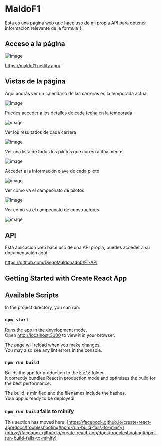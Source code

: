 # MaldoF1

Esta es una página web que hace uso de mi propia API para obtener información relevante de la formula 1

## Acceso a la página

![image](https://github.com/user-attachments/assets/66e8388d-5d59-4e15-941b-82df4f7d96a2)

https://maldof1.netlify.app/

## Vistas de la página

Aquí podrás ver un calendario de las carreras en la temporada actual

![image](https://github.com/user-attachments/assets/2c140c5d-0ae4-46d9-80ad-7b2c5c67dd9a)

Puedes acceder a los detalles de cada fecha en la temporada

![image](https://github.com/user-attachments/assets/806cf465-408e-4dd1-aed3-053d9d5ee641)

Ver los resultados de cada carrera

![image](https://github.com/user-attachments/assets/eed9c0ff-939d-4b43-9fcf-ee36aae7e212)

Ver una lista de todos los pilotos que corren actualmente

![image](https://github.com/user-attachments/assets/643d838d-b2e1-44c1-81c7-78fb4e164fad)

Acceder a la información clave de cada piloto

![image](https://github.com/user-attachments/assets/2f844b44-2493-4852-85eb-54048dab3367)

Ver cómo va el campeonato de pilotos

![image](https://github.com/user-attachments/assets/4bd96fce-1f79-4d00-81f0-ef7daf2f4351)

Ver cómo va el campeonato de constructores

![image](https://github.com/user-attachments/assets/24a5f5c4-5873-4103-b70d-2bc345984676)

## API

Esta aplicación web hace uso de una API propia, puedes acceder a su documentación aquí

https://github.com/DiegoMaldonado0/F1-API

## Getting Started with Create React App

## Available Scripts

In the project directory, you can run:

### `npm start`

Runs the app in the development mode.\
Open [http://localhost:3000](http://localhost:3000) to view it in your browser.

The page will reload when you make changes.\
You may also see any lint errors in the console.

### `npm run build`

Builds the app for production to the `build` folder.\
It correctly bundles React in production mode and optimizes the build for the best performance.

The build is minified and the filenames include the hashes.\
Your app is ready to be deployed!

### `npm run build` fails to minify

This section has moved here: [https://facebook.github.io/create-react-app/docs/troubleshooting#npm-run-build-fails-to-minify](https://facebook.github.io/create-react-app/docs/troubleshooting#npm-run-build-fails-to-minify)
